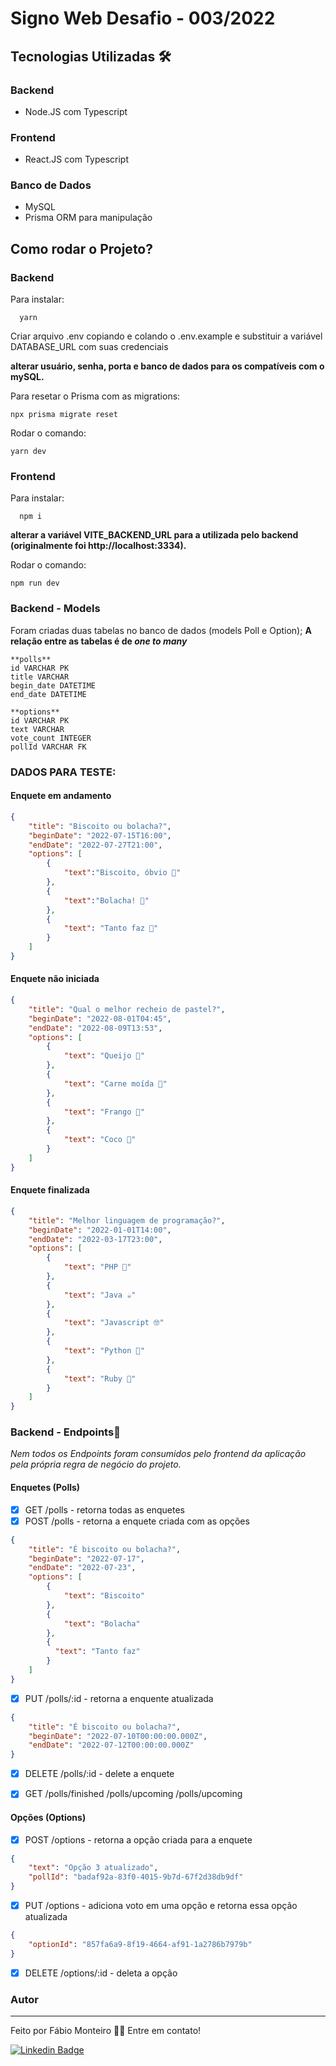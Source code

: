 # Signo Web Desafio - 003/2022

## Tecnologias Utilizadas 🛠

### Backend
- Node.JS com Typescript

### Frontend
- React.JS com Typescript

### Banco de Dados
- MySQL
- Prisma ORM para manipulação

## Como rodar o Projeto?

### Backend

Para instalar:
```
  yarn 
```

Criar arquivo .env copiando e colando o .env.example e substituir a variável DATABASE_URL com suas credenciais

**alterar usuário, senha, porta e banco de dados para os compatíveis com o mySQL.**

Para resetar o Prisma com as migrations: 
```
npx prisma migrate reset
```

Rodar o comando: 
```
yarn dev
```

### Frontend

Para instalar:
```
  npm i
```

**alterar a variável VITE_BACKEND_URL para a utilizada pelo backend (originalmente foi http://localhost:3334).**

Rodar o comando: 
```
npm run dev
```
### Backend - Models

Foram criadas duas tabelas no banco de dados (models Poll e Option);
**A relação entre as tabelas é de *one to many***
```
**polls**
id VARCHAR PK
title VARCHAR
begin_date DATETIME
end_date DATETIME
```

```
**options**
id VARCHAR PK
text VARCHAR
vote_count INTEGER
pollId VARCHAR FK
```

### DADOS PARA TESTE:

#### Enquete em andamento
```json
{
    "title": "Biscoito ou bolacha?", 
    "beginDate": "2022-07-15T16:00", 
    "endDate": "2022-07-27T21:00", 
    "options": [
        {
            "text":"Biscoito, óbvio 🍪"
        },
        {
            "text":"Bolacha! 🍪"
        },
        {
            "text": "Tanto faz 🤷"
        }
    ]
}
```
#### Enquete não iniciada
```json
{
    "title": "Qual o melhor recheio de pastel?", 
    "beginDate": "2022-08-01T04:45", 
    "endDate": "2022-08-09T13:53", 
    "options": [
        {
            "text": "Queijo 🧀"
        },
        {
            "text": "Carne moída 🥩"
        },
        {
            "text": "Frango 🐔"
        },
        {
            "text": "Coco 🥥"
        }
    ]
}
```

#### Enquete finalizada
```json
{
    "title": "Melhor linguagem de programação?", 
    "beginDate": "2022-01-01T14:00", 
    "endDate": "2022-03-17T23:00", 
    "options": [
        {
            "text": "PHP 🐘"
        },
        {
            "text": "Java ☕"
        },
        {
            "text": "Javascript 🤓"
        },
        {
            "text": "Python 🐍"
        },
        {
            "text": "Ruby 💎"
        }
    ]
}
```

### Backend - Endpoints📝

*Nem todos os Endpoints foram consumidos pelo frontend da aplicação pela própria regra de negócio do projeto.*

#### Enquetes (Polls)
- [X] GET /polls - retorna todas as enquetes
- [X] POST /polls - retorna a enquete criada com as opções
```json
{
    "title": "É biscoito ou bolacha?",   
    "beginDate": "2022-07-17",
    "endDate": "2022-07-23",
    "options": [
        {
            "text": "Biscoito"
        },
        {
            "text": "Bolacha"
        },
        {
          "text": "Tanto faz"
        }
    ]
}
```
- [X] PUT /polls/:id - retorna a enquente atualizada
```json
{
    "title": "É biscoito ou bolacha?",
    "beginDate": "2022-07-10T00:00:00.000Z",
    "endDate": "2022-07-12T00:00:00.000Z"
}
```
- [X] DELETE /polls/:id - delete a enquete

- [X] GET /polls/finished /polls/upcoming /polls/upcoming

#### Opções (Options)

- [X] POST /options - retorna a opção criada para a enquete
```json
{
    "text": "Opção 3 atualizado",
    "pollId": "badaf92a-83f0-4015-9b7d-67f2d38db9df"
}
```
- [X] PUT /options - adiciona voto em uma opção e retorna essa opção atualizada
```json
{
    "optionId": "857fa6a9-8f19-4664-af91-1a2786b7979b"
}
```
- [X] DELETE /options/:id - deleta a opção

### Autor
---
Feito por Fábio Monteiro 👋🏽 Entre em contato!

 [![Linkedin Badge](https://img.shields.io/badge/-fabiomrm-blue?style=flat-square&logo=Linkedin&logoColor=white&link=https://www.linkedin.com/in/fabiomrm/)](https://www.linkedin.com/in/fabiomrm/) 
